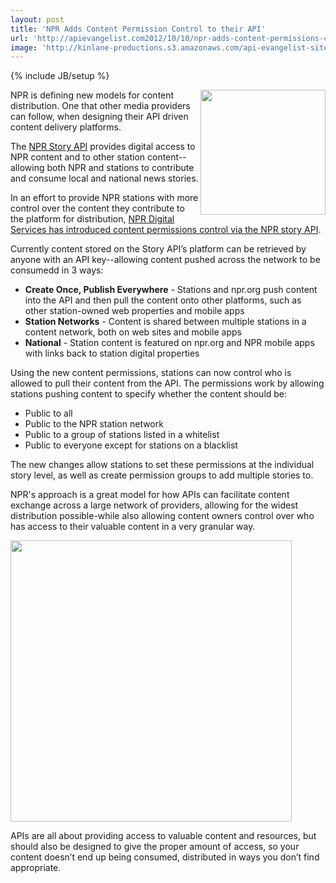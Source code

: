 ```yaml
---
layout: post
title: 'NPR Adds Content Permission Control to their API'
url: 'http://apievangelist.com2012/10/10/npr-adds-content-permissions-control-to-their-api/'
image: 'http://kinlane-productions.s3.amazonaws.com/api-evangelist-site/blog/npr-logo.jpeg'
---
```

{% include JB/setup %}
<p>
     <a title="NPR" href="http://www.npr.org/"><img src="https://s3.amazonaws.com/kinlane-productions/api-evangelist/npr/npr-logo.jpeg"  width="200" align="right" /></a>
</p>
<p>
     NPR is defining new models for content distribution. One that other media providers can follow, when designing their API driven content delivery platforms.
</p>
<p>
     The <a href="http://dev.npr.org/">NPR Story API</a> provides digital access to NPR content and to other station content--allowing both NPR and stations to contribute and consume local and national news stories.
</p>
<p>
     In an effort to provide NPR stations with more control over the content they contribute to the platform for distribution, <a href="http://digitalservices.npr.org/post/npr-api-content-permissions-control">NPR Digital Services has introduced content permissions control via the NPR story API</a>.
</p>
<p>
     Currently content stored on the Story API’s platform can be retrieved by anyone with an API key--allowing content pushed across the network to be consumedd in 3 ways:
</p>
<ul >
     <li>
          <strong>Create Once, Publish Everywhere</strong> - Stations and npr.org push content into the API and then pull the content onto other platforms, such as other station-owned web properties and mobile apps
     </li>
     <li>
          <strong>Station Networks</strong> - Content is shared between multiple stations in a content network, both on web sites and mobile apps
     </li>
     <li>
          <strong>National</strong> - Station content is featured on npr.org and NPR mobile apps with links back to station digital properties
     </li>
</ul>
<p>
     Using the new content permissions, stations can now control who is allowed to pull their content from the API. The permissions work by allowing stations pushing content to specify whether the content should be:
</p>
<ul >
     <li>Public to all
     </li>
     <li>Public to the NPR station network
     </li>
     <li>Public to a group of stations listed in a whitelist
     </li>
     <li>Public to everyone except for stations on a blacklist
     </li>
</ul>
<p>
     The new changes allow stations to set these permissions at the individual story level, as well as create permission groups to add multiple stories to.
</p>
<p>
     NPR's approach is a great model for how APIs can facilitate content exchange across a large network of providers, allowing for the widest distribution possible-while also allowing content owners control over who has access to their valuable content in a very granular way.
</p>
<p>
     <img src="https://s3.amazonaws.com/kinlane-productions/api-evangelist/npr/NPR-Digital-Services.png"  width="450" />
</p>
<p>
     APIs are all about providing access to valuable content and resources, but should also be designed to give the proper amount of access, so your content doesn’t end up being consumed, distributed in ways you don’t find appropriate.
</p>
